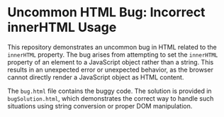# Uncommon HTML Bug: Incorrect innerHTML Usage

This repository demonstrates an uncommon bug in HTML related to the `innerHTML` property.  The bug arises from attempting to set the `innerHTML` property of an element to a JavaScript object rather than a string. This results in an unexpected error or unexpected behavior, as the browser cannot directly render a JavaScript object as HTML content.

The `bug.html` file contains the buggy code. The solution is provided in `bugSolution.html`, which demonstrates the correct way to handle such situations using string conversion or proper DOM manipulation.